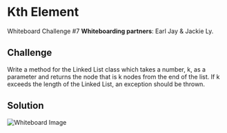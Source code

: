 # Kth Element
Whiteboard Challenge #7
**Whiteboarding partners**: Earl Jay & Jackie Ly.

## Challenge
Write a method for the Linked List class which takes a number, k, as a parameter and returns the node that is k nodes from the end of the list. If k exceeds the length of the Linked List, an exception should be thrown. 

## Solution
![Whiteboard Image](https://raw.githubusercontent.com/btaylor93/Data-Structures-and-Algorithms/master/assets/KthElementWhiteboard.jpg)

